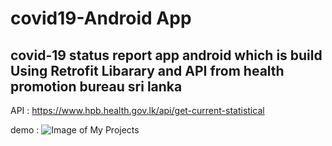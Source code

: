 # covid19-Android App

## covid-19 status report app android which is build Using Retrofit Libarary and API from health promotion bureau sri lanka

API : https://www.hpb.health.gov.lk/api/get-current-statistical

demo : ![Image of My Projects](https://res.cloudinary.com/dvxqvghj9/image/upload/v1591803041/small_covid-tracker_7f2d7928f5.jpg?74197.64500000747)
